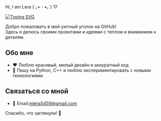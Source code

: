  Hi, I am Lera (´｡• ᵕ •｡`) ♡

[![Typing SVG](https://readme-typing-svg.herokuapp.com?color=%2336BCF7&lines=It+is+✨magic✨ )](https://git.io/typing-svg)

Добро пожаловать в мой уютный уголок на GitHub!  
Здесь я делюсь своими проектами и идеями с теплом и вниманием к деталям.  

## Обо мне
- ❤️ Люблю красивый, милый дизайн и аккуратный код
- 🚀 Пишу на Python, C++ и люблю экспериментировать с новыми технологиями

## Связаться со мной
- 📧 Email:mlera5459@gmail.com

Спасибо, что заглянули! 🧡
